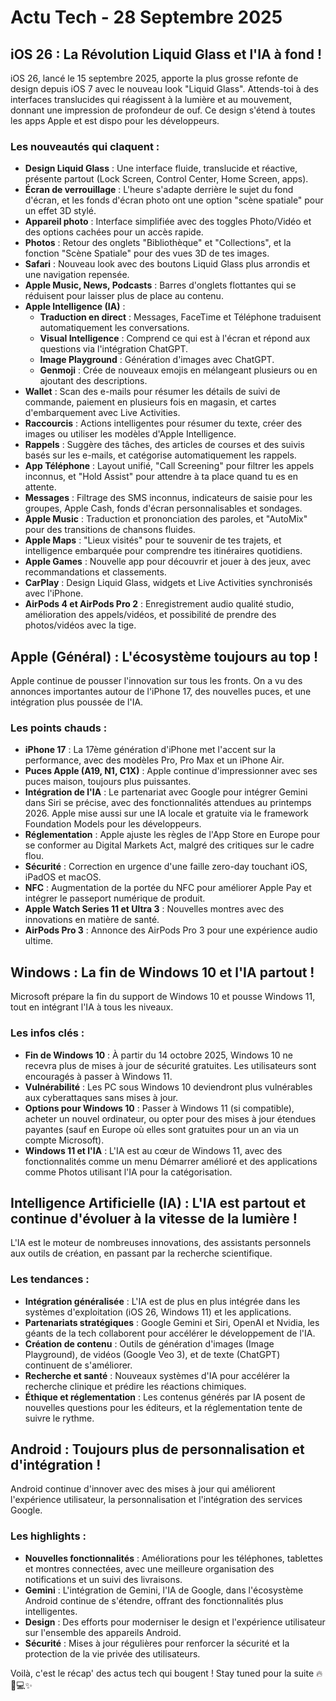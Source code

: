 # Actu Tech - 28 Septembre 2025

## iOS 26 : La Révolution Liquid Glass et l'IA à fond !

iOS 26, lancé le 15 septembre 2025, apporte la plus grosse refonte de design depuis iOS 7 avec le nouveau look "Liquid Glass". Attends-toi à des interfaces translucides qui réagissent à la lumière et au mouvement, donnant une impression de profondeur de ouf. Ce design s'étend à toutes les apps Apple et est dispo pour les développeurs.

### Les nouveautés qui claquent :

*   **Design Liquid Glass** : Une interface fluide, translucide et réactive, présente partout (Lock Screen, Control Center, Home Screen, apps).
*   **Écran de verrouillage** : L'heure s'adapte derrière le sujet du fond d'écran, et les fonds d'écran photo ont une option "scène spatiale" pour un effet 3D stylé.
*   **Appareil photo** : Interface simplifiée avec des toggles Photo/Vidéo et des options cachées pour un accès rapide.
*   **Photos** : Retour des onglets "Bibliothèque" et "Collections", et la fonction "Scène Spatiale" pour des vues 3D de tes images.
*   **Safari** : Nouveau look avec des boutons Liquid Glass plus arrondis et une navigation repensée.
*   **Apple Music, News, Podcasts** : Barres d'onglets flottantes qui se réduisent pour laisser plus de place au contenu.
*   **Apple Intelligence (IA)** :
    *   **Traduction en direct** : Messages, FaceTime et Téléphone traduisent automatiquement les conversations.
    *   **Visual Intelligence** : Comprend ce qui est à l'écran et répond aux questions via l'intégration ChatGPT.
    *   **Image Playground** : Génération d'images avec ChatGPT.
    *   **Genmoji** : Crée de nouveaux emojis en mélangeant plusieurs ou en ajoutant des descriptions.
*   **Wallet** : Scan des e-mails pour résumer les détails de suivi de commande, paiement en plusieurs fois en magasin, et cartes d'embarquement avec Live Activities.
*   **Raccourcis** : Actions intelligentes pour résumer du texte, créer des images ou utiliser les modèles d'Apple Intelligence.
*   **Rappels** : Suggère des tâches, des articles de courses et des suivis basés sur les e-mails, et catégorise automatiquement les rappels.
*   **App Téléphone** : Layout unifié, "Call Screening" pour filtrer les appels inconnus, et "Hold Assist" pour attendre à ta place quand tu es en attente.
*   **Messages** : Filtrage des SMS inconnus, indicateurs de saisie pour les groupes, Apple Cash, fonds d'écran personnalisables et sondages.
*   **Apple Music** : Traduction et prononciation des paroles, et "AutoMix" pour des transitions de chansons fluides.
*   **Apple Maps** : "Lieux visités" pour te souvenir de tes trajets, et intelligence embarquée pour comprendre tes itinéraires quotidiens.
*   **Apple Games** : Nouvelle app pour découvrir et jouer à des jeux, avec recommandations et classements.
*   **CarPlay** : Design Liquid Glass, widgets et Live Activities synchronisés avec l'iPhone.
*   **AirPods 4 et AirPods Pro 2** : Enregistrement audio qualité studio, amélioration des appels/vidéos, et possibilité de prendre des photos/vidéos avec la tige.

## Apple (Général) : L'écosystème toujours au top !

Apple continue de pousser l'innovation sur tous les fronts. On a vu des annonces importantes autour de l'iPhone 17, des nouvelles puces, et une intégration plus poussée de l'IA.

### Les points chauds :

*   **iPhone 17** : La 17ème génération d'iPhone met l'accent sur la performance, avec des modèles Pro, Pro Max et un iPhone Air.
*   **Puces Apple (A19, N1, C1X)** : Apple continue d'impressionner avec ses puces maison, toujours plus puissantes.
*   **Intégration de l'IA** : Le partenariat avec Google pour intégrer Gemini dans Siri se précise, avec des fonctionnalités attendues au printemps 2026. Apple mise aussi sur une IA locale et gratuite via le framework Foundation Models pour les développeurs.
*   **Réglementation** : Apple ajuste les règles de l'App Store en Europe pour se conformer au Digital Markets Act, malgré des critiques sur le cadre flou.
*   **Sécurité** : Correction en urgence d'une faille zero-day touchant iOS, iPadOS et macOS.
*   **NFC** : Augmentation de la portée du NFC pour améliorer Apple Pay et intégrer le passeport numérique de produit.
*   **Apple Watch Series 11 et Ultra 3** : Nouvelles montres avec des innovations en matière de santé.
*   **AirPods Pro 3** : Annonce des AirPods Pro 3 pour une expérience audio ultime.

## Windows : La fin de Windows 10 et l'IA partout !

Microsoft prépare la fin du support de Windows 10 et pousse Windows 11, tout en intégrant l'IA à tous les niveaux.

### Les infos clés :

*   **Fin de Windows 10** : À partir du 14 octobre 2025, Windows 10 ne recevra plus de mises à jour de sécurité gratuites. Les utilisateurs sont encouragés à passer à Windows 11.
*   **Vulnérabilité** : Les PC sous Windows 10 deviendront plus vulnérables aux cyberattaques sans mises à jour.
*   **Options pour Windows 10** : Passer à Windows 11 (si compatible), acheter un nouvel ordinateur, ou opter pour des mises à jour étendues payantes (sauf en Europe où elles sont gratuites pour un an via un compte Microsoft).
*   **Windows 11 et l'IA** : L'IA est au cœur de Windows 11, avec des fonctionnalités comme un menu Démarrer amélioré et des applications comme Photos utilisant l'IA pour la catégorisation.

## Intelligence Artificielle (IA) : L'IA est partout et continue d'évoluer à la vitesse de la lumière !

L'IA est le moteur de nombreuses innovations, des assistants personnels aux outils de création, en passant par la recherche scientifique.

### Les tendances :

*   **Intégration généralisée** : L'IA est de plus en plus intégrée dans les systèmes d'exploitation (iOS 26, Windows 11) et les applications.
*   **Partenariats stratégiques** : Google Gemini et Siri, OpenAI et Nvidia, les géants de la tech collaborent pour accélérer le développement de l'IA.
*   **Création de contenu** : Outils de génération d'images (Image Playground), de vidéos (Google Veo 3), et de texte (ChatGPT) continuent de s'améliorer.
*   **Recherche et santé** : Nouveaux systèmes d'IA pour accélérer la recherche clinique et prédire les réactions chimiques.
*   **Éthique et réglementation** : Les contenus générés par IA posent de nouvelles questions pour les éditeurs, et la réglementation tente de suivre le rythme.

## Android : Toujours plus de personnalisation et d'intégration !

Android continue d'innover avec des mises à jour qui améliorent l'expérience utilisateur, la personnalisation et l'intégration des services Google.

### Les highlights :

*   **Nouvelles fonctionnalités** : Améliorations pour les téléphones, tablettes et montres connectées, avec une meilleure organisation des notifications et un suivi des livraisons.
*   **Gemini** : L'intégration de Gemini, l'IA de Google, dans l'écosystème Android continue de s'étendre, offrant des fonctionnalités plus intelligentes.
*   **Design** : Des efforts pour moderniser le design et l'expérience utilisateur sur l'ensemble des appareils Android.
*   **Sécurité** : Mises à jour régulières pour renforcer la sécurité et la protection de la vie privée des utilisateurs.

Voilà, c'est le récap' des actus tech qui bougent ! Stay tuned pour la suite 🔥📱💻✨


